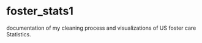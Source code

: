 # foster_stats1
documentation of my cleaning process and visualizations of US foster care Statistics. 

